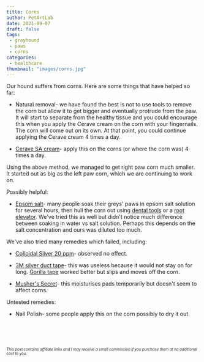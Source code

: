 ```yaml
---
title: Corns
author: PetArtLab
date: 2021-09-07
draft: false
tags:
 - greyhound
 - paws
 - corns
categories:
 - healthcare
thumbnail: "images/corns.jpg"
---
```


Our hound suffers from corns. Here are some things that have helped so far:

* Natural removal- we have found the best is not to use tools to remove the corn but allow it to get bigger and eventually protrude from the paw. It will start to separate from the healthy tissue and you could encourage this when you apply the Cerave cream on the corn with your fingernails. The corn will come out on its own. At that point, you could continue applying the Cerave cream 4 times a day.

* [Cerave SA cream](https://amzn.to/38PvoLn)- apply this on the corns (or where the corn was) 4 times a day.

Using the above method, we managed to get right paw corn much smaller. It started out as big as the left paw corn, which we are continuing to work on.

Possibly helpful:

* [Epsom salt](https://amzn.to/3yUR7w2)- many people soak their greys' paws in epsom salt solution for several hours, then hull the corn out using [dental tools](https://amzn.to/3BQoSAv) or a [root elevator](https://amzn.to/3jYxzD3). We've tried this as well but didn't notice much difference between soaking in water vs salt solution. Perhaps this depends on the salt concentration and ours was diluted too much. 

We've also tried many remedies which failed, including:

* [Colloidal Silver 20 ppm](https://amzn.to/3yR1pNK)- observed no effect.

* [3M silver duct tape](https://amzn.to/2WViN6M)- this was useless because it would not stay on for long. [Gorilla tape](https://amzn.to/3yLL8K0) worked better but slips and moves off the corn. 

* [Musher's Secret](https://amzn.to/38RXplq)- this moisturises pads temporarily but doesn't seem to affect corns.

Untested remedies:

* Nail Polish- some people apply this on the corn possibly to dry it out. 

<br>


<br>


<br>



<sub><sup>_This post contains affiliate links and I may receive a small commission if you purchase them at no additional cost to you._</sup></sub>